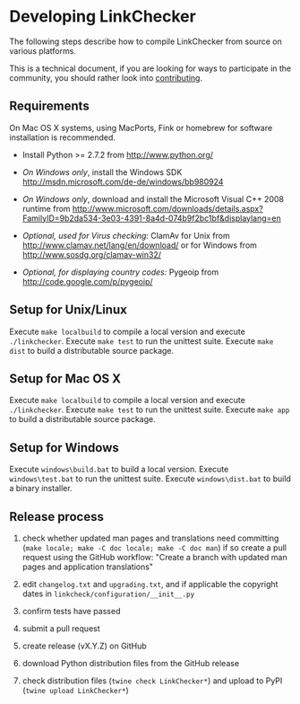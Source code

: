 # Developing LinkChecker

The following steps describe how to compile LinkChecker from source
on various platforms.

This is a technical document, if you are looking for ways to
participate in the community, you should rather look into
[contributing](contributing).

## Requirements

On Mac OS X systems, using MacPorts, Fink or homebrew for software
installation is recommended.

- Install Python >= 2.7.2 from http://www.python.org/

- _On Windows only_, install the Windows SDK
  http://msdn.microsoft.com/de-de/windows/bb980924

- _On Windows only_, download and install the Microsoft
  Visual C++ 2008 runtime from
  http://www.microsoft.com/downloads/details.aspx?FamilyID=9b2da534-3e03-4391-8a4d-074b9f2bc1bf&displaylang=en

- _Optional, used for Virus checking:_
  ClamAv for Unix from http://www.clamav.net/lang/en/download/
  or for Windows from http://www.sosdg.org/clamav-win32/

- _Optional, for displaying country codes:_
  Pygeoip from http://code.google.com/p/pygeoip/

## Setup for Unix/Linux

Execute `make localbuild` to compile a local version and execute
`./linkchecker`.
Execute `make test` to run the unittest suite.
Execute `make dist` to build a distributable source package.

## Setup for Mac OS X

Execute `make localbuild` to compile a local version and execute
`./linkchecker`.
Execute `make test` to run the unittest suite.
Execute `make app` to build a distributable source package.

## Setup for Windows

Execute `windows\build.bat` to build a local version.
Execute `windows\test.bat` to run the unittest suite.
Execute `windows\dist.bat` to build a binary installer.

## Release process

1. check whether updated man pages and translations need committing
   (`make locale; make -C doc locale; make -C doc man`)
   if so create a pull request using the GitHub workflow:
   "Create a branch with updated man pages and application translations"

2. edit `changelog.txt` and `upgrading.txt`, and if applicable the
   copyright dates in `linkcheck/configuration/__init__.py`

3. confirm tests have passed

4. submit a pull request

5. create release (vX.Y.Z) on GitHub

6. download Python distribution files from the GitHub release

7. check distribution files (`twine check LinkChecker*`) and upload to PyPI (`twine upload LinkChecker*`)
